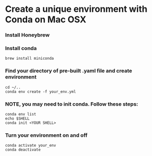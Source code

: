 # Create a unique environment with Conda on Mac OSX

### Install Honeybrew

### Install conda

```
brew install miniconda
```

### Find your directory of pre-built .yaml file and create environment
```
cd ~/..
conda env create -f your_env.yml
```

### NOTE, you may need to init conda. Follow these steps:
```
conda env list
echo $SHELL
conda init <YOUR SHELL>
```
### Turn your environment on and off 
```
conda activate your_env 
conda deactivate
```


